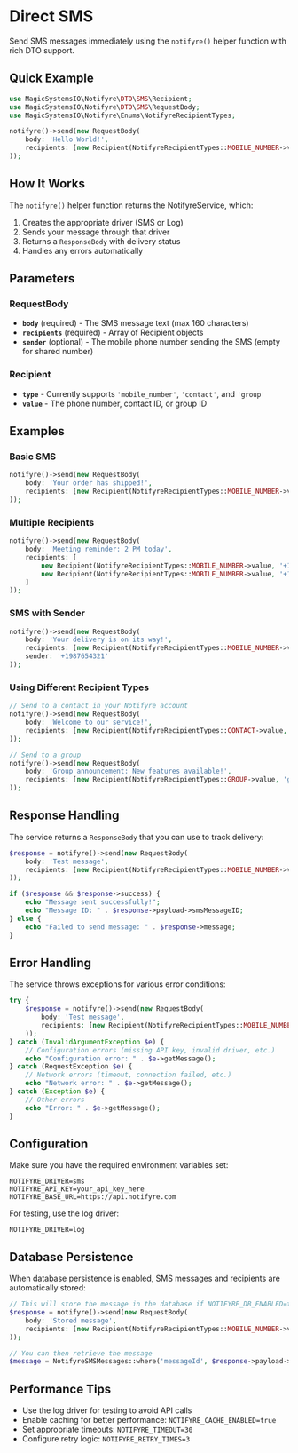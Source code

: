 # Direct SMS

Send SMS messages immediately using the `notifyre()` helper function with rich DTO support.

## Quick Example

```php
use MagicSystemsIO\Notifyre\DTO\SMS\Recipient;
use MagicSystemsIO\Notifyre\DTO\SMS\RequestBody;
use MagicSystemsIO\Notifyre\Enums\NotifyreRecipientTypes;

notifyre()->send(new RequestBody(
    body: 'Hello World!',
    recipients: [new Recipient(NotifyreRecipientTypes::MOBILE_NUMBER->value, '+1234567890')]
));
```

## How It Works

The `notifyre()` helper function returns the NotifyreService, which:

1. Creates the appropriate driver (SMS or Log)
2. Sends your message through that driver
3. Returns a `ResponseBody` with delivery status
4. Handles any errors automatically

## Parameters

### RequestBody

- **`body`** (required) - The SMS message text (max 160 characters)
- **`recipients`** (required) - Array of Recipient objects
- **`sender`** (optional) - The mobile phone number sending the SMS (empty for shared number)

### Recipient

- **`type`** - Currently supports `'mobile_number'`, `'contact'`, and `'group'`
- **`value`** - The phone number, contact ID, or group ID

## Examples

### Basic SMS

```php
notifyre()->send(new RequestBody(
    body: 'Your order has shipped!',
    recipients: [new Recipient(NotifyreRecipientTypes::MOBILE_NUMBER->value, '+15551234567')]
));
```

### Multiple Recipients

```php
notifyre()->send(new RequestBody(
    body: 'Meeting reminder: 2 PM today',
    recipients: [
        new Recipient(NotifyreRecipientTypes::MOBILE_NUMBER->value, '+15551234567'),
        new Recipient(NotifyreRecipientTypes::MOBILE_NUMBER->value, '+15559876543'),
    ]
));
```

### SMS with Sender

```php
notifyre()->send(new RequestBody(
    body: 'Your delivery is on its way!',
    recipients: [new Recipient(NotifyreRecipientTypes::MOBILE_NUMBER->value, '+1234567890')],
    sender: '+1987654321'
));
```

### Using Different Recipient Types

```php
// Send to a contact in your Notifyre account
notifyre()->send(new RequestBody(
    body: 'Welcome to our service!',
    recipients: [new Recipient(NotifyreRecipientTypes::CONTACT->value, 'contact_123')]
));

// Send to a group
notifyre()->send(new RequestBody(
    body: 'Group announcement: New features available!',
    recipients: [new Recipient(NotifyreRecipientTypes::GROUP->value, 'group_456')]
));
```

## Response Handling

The service returns a `ResponseBody` that you can use to track delivery:

```php
$response = notifyre()->send(new RequestBody(
    body: 'Test message',
    recipients: [new Recipient(NotifyreRecipientTypes::MOBILE_NUMBER->value, '+1234567890')]
));

if ($response && $response->success) {
    echo "Message sent successfully!";
    echo "Message ID: " . $response->payload->smsMessageID;
} else {
    echo "Failed to send message: " . $response->message;
}
```

## Error Handling

The service throws exceptions for various error conditions:

```php
try {
    $response = notifyre()->send(new RequestBody(
        body: 'Test message',
        recipients: [new Recipient(NotifyreRecipientTypes::MOBILE_NUMBER->value, '+1234567890')]
    ));
} catch (InvalidArgumentException $e) {
    // Configuration errors (missing API key, invalid driver, etc.)
    echo "Configuration error: " . $e->getMessage();
} catch (RequestException $e) {
    // Network errors (timeout, connection failed, etc.)
    echo "Network error: " . $e->getMessage();
} catch (Exception $e) {
    // Other errors
    echo "Error: " . $e->getMessage();
}
```

## Configuration

Make sure you have the required environment variables set:

```env
NOTIFYRE_DRIVER=sms
NOTIFYRE_API_KEY=your_api_key_here
NOTIFYRE_BASE_URL=https://api.notifyre.com
```

For testing, use the log driver:

```env
NOTIFYRE_DRIVER=log
```

## Database Persistence

When database persistence is enabled, SMS messages and recipients are automatically stored:

```php
// This will store the message in the database if NOTIFYRE_DB_ENABLED=true
$response = notifyre()->send(new RequestBody(
    body: 'Stored message',
    recipients: [new Recipient(NotifyreRecipientTypes::MOBILE_NUMBER->value, '+1234567890')]
));

// You can then retrieve the message
$message = NotifyreSMSMessages::where('messageId', $response->payload->smsMessageID)->first();
```

## Performance Tips

- Use the log driver for testing to avoid API calls
- Enable caching for better performance: `NOTIFYRE_CACHE_ENABLED=true`
- Set appropriate timeouts: `NOTIFYRE_TIMEOUT=30`
- Configure retry logic: `NOTIFYRE_RETRY_TIMES=3`
